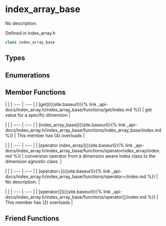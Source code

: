 ---
---
# index_array_base

No description.

Defined in index_array.h

```cpp
class index_array_base
```

## Types

## Enumerations

## Member Functions

   |   |
| :--- | :--- |
| [get]({{site.baseurl}}{% link _api-docs/index_array.h/index_array_base/functions/get/index.md %}) | get value for a specific dimension  |

   |   |
| :--- | :--- |
| [index_array_base]({{site.baseurl}}{% link _api-docs/index_array.h/index_array_base/functions/index_array_base/index.md %}) | This member has (4) overloads |

   |   |
| :--- | :--- |
| [operator index_array]({{site.baseurl}}{% link _api-docs/index_array.h/index_array_base/functions/operatorindex_array/index.md %}) | conversion operator from a dimension aware index class to the dimension agnostic class.  |

   |   |
| :--- | :--- |
| [operator=]({{site.baseurl}}{% link _api-docs/index_array.h/index_array_base/functions/operator=/index.md %}) | No description. |

   |   |
| :--- | :--- |
| [operator[]]({{site.baseurl}}{% link _api-docs/index_array.h/index_array_base/functions/operator[]/index.md %}) | This member has (2) overloads |


## Friend Functions

